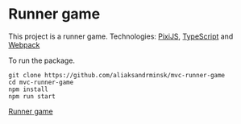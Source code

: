 # Runner game

This project is a runner game. Technologies: [PixiJS](https://pixijs.com/), [TypeScript](https://www.typescriptlang.org/) and [Webpack](https://webpack.js.org/)

To run the package.

```
git clone https://github.com/aliaksandrminsk/mvc-runner-game
cd mvc-runner-game
npm install
npm run start
```

[Runner game
](https://mvc-runner-game.web.app/)
